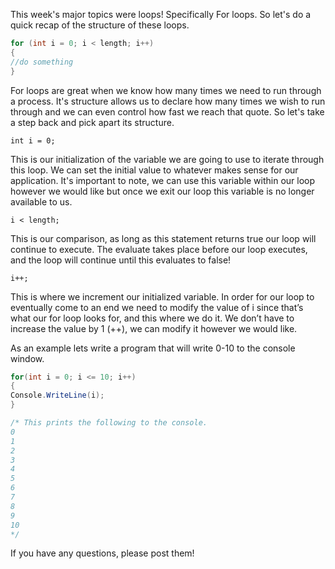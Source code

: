 This week's major topics were loops! Specifically For loops. So let's do a quick recap of the structure of these loops.

```C#
for (int i = 0; i < length; i++)
{
//do something
}
```

For loops are great when we know how many times we need to run through a process. It's structure allows us to declare how many times we wish to run through and we can even control how fast we reach that quote. So let's take a step back and pick apart its structure.

`int i = 0;`

This is our initialization of the variable we are going to use to iterate through this loop. We can set the initial value to whatever makes sense for our application. It's important to note, we can use this variable within our loop however we would like but once we exit our loop this variable is no longer available to us.

`i < length;`

This is our comparison, as long as this statement returns true our loop will continue to execute. The evaluate takes place before our loop executes, and the loop will continue until this evaluates to false!

`i++;`

This is where we increment our initialized variable. In order for our loop to eventually come to an end we need to modify the value of i since that’s what our for loop looks for, and this where we do it. We don’t have to increase the value by 1 (++), we can modify it however we would like.

As an example lets write a program that will write 0-10 to the console window.
 
```C#
for(int i = 0; i <= 10; i++)
{
Console.WriteLine(i);
}

/* This prints the following to the console. 
0
1
2
3
4
5
6
7
8
9
10
*/
```

If you have any questions, please post them!